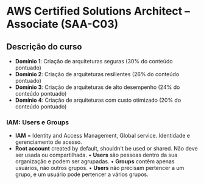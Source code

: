 # AWS Certified Solutions Architect – Associate (SAA-C03)

## Descrição do curso

* **Domínio 1**: Criação de arquiteturas seguras (30% do conteúdo pontuado)
* **Domínio 2**: Criação de arquiteturas resilientes (26% do conteúdo pontuado)
* **Domínio 3**: Criação de arquiteturas de alto desempenho (24% do conteúdo pontuado)
* **Domínio 4**: Criação de arquiteturas com custo otimizado (20% do conteúdo pontuado)


### IAM: Users e Groups 

- **IAM** = Identity and Access Management, Global service. Identidade e gerenciamento de acesso.
- **Root account** created by default, shouldn't be used or shared. Não deve ser usada ou compartilhada.
• **Users** são pessoas dentro da sua organização e podem ser agrupadas.
• **Groups** contêm apenas usuários, não outros grupos.
• **Users** não precisam pertencer a um grupo, e um usuário pode pertencer a vários grupos.
